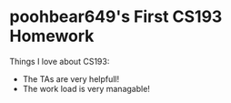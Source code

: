 # poohbear649's First CS193 Homework
 
 Things I love about CS193:
 - The TAs are very helpfull!
 - The work load is very managable!
 
